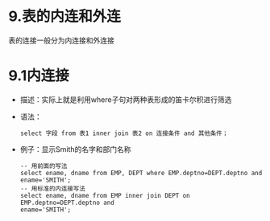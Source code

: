 # 9.表的内连和外连

表的连接一般分为内连接和外连接

# 9.1内连接

- 描述：实际上就是利用where子句对两种表形成的笛卡尔积进行筛选

- 语法：

  ```mysql
  select 字段 from 表1 inner join 表2 on 连接条件 and 其他条件；
  ```

  

- 例子：显示Smith的名字和部门名称

  ```mysql
  -- 用前面的写法
  select ename, dname from EMP, DEPT where EMP.deptno=DEPT.deptno and ename='SMITH';
  -- 用标准的内连接写法
  select ename, dname from EMP inner join DEPT on EMP.deptno=DEPT.deptno and
  ename='SMITH';
  ```

  

